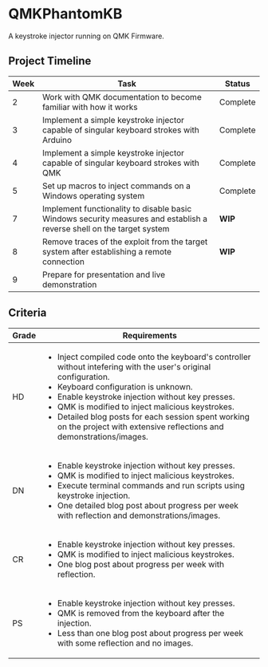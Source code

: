 # QMKPhantomKB

A keystroke injector running on QMK Firmware.

## Project Timeline

| Week | Task | Status |
|-----|-----|-----|
| 2 |	Work with QMK documentation to become familiar with how it works | Complete |
| 3 |	Implement a simple keystroke injector capable of singular keyboard strokes with Arduino | Complete |
| 4 |	Implement a simple keystroke injector capable of singular keyboard strokes with QMK | Complete |
| 5 |	Set up macros to inject commands on a Windows operating system | Complete |
| 7 |	Implement functionality to disable basic Windows security measures and establish a reverse shell on the target system | **WIP** |
| 8 | Remove traces of the exploit from the target system after establishing a remote connection | **WIP** |
| 9 |	Prepare for presentation and live demonstration |  |

## Criteria

| Grade | Requirements |
|-----|-----|
| HD | <ul><li>Inject compiled code onto the keyboard's controller without intefering with the user's original configuration.</li><li>Keyboard configuration is unknown.</li><li>Enable keystroke injection without key presses.</li><li>QMK is modified to inject malicious keystrokes.</li><li>Detailed blog posts for each session spent working on the project with extensive reflections and demonstrations/images.</li></ul> |
| DN | <ul><li>Enable keystroke injection without key presses.</li><li>QMK is modified to inject malicious keystrokes.</li><li>Execute terminal commands and run scripts using keystroke injection.</li><li>One detailed blog post about progress per week with reflection and demonstrations/images.</li></ul> |
| CR | <ul><li>Enable keystroke injection without key presses.</li><li>QMK is modified to inject malicious keystrokes.</li><li>One blog post about progress per week with reflection.</li></ul> |
| PS | <ul><li>Enable keystroke injection without key presses.</li><li>QMK is removed from the keyboard after the injection.</li><li>Less than one blog post about progress per week with some reflection and no images.</li></ul> |
